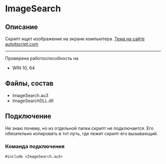 # ImageSearch

## Описание

Скрипт ищет изображение на экране компьютера.
[Тема на сайте autoitscript.com](https://www.autoitscript.com/forum/topic/148005-imagesearch-usage-explanation/)

---

Проверена работоспособность на

* WIN 10, 64
  
## Файлы, состав

* ImageSearch.au3
* ImageSearchDLL.dll

## Подключение

Не знаю почему, но из отдельной папки скрипт не подключается. Его обязательно копировать в тот путь, где лежит скрипт его вызывающий.

### Команда подключения

```
#include <ImageSearch.au3>
```